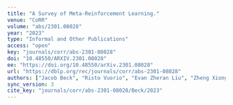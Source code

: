 ```yaml
---
title: "A Survey of Meta-Reinforcement Learning."
venue: "CoRR"
volume: "abs/2301.08028"
year: "2023"
type: "Informal and Other Publications"
access: "open"
key: "journals/corr/abs-2301-08028"
doi: "10.48550/ARXIV.2301.08028"
ee: "https://doi.org/10.48550/arXiv.2301.08028"
url: "https://dblp.org/rec/journals/corr/abs-2301-08028"
authors: ["Jacob Beck", "Risto Vuorio", "Evan Zheran Liu", "Zheng Xiong", "Luisa M. Zintgraf", "Chelsea Finn", "Shimon Whiteson"]
sync_version: 3
cite_key: "journals/corr/abs-2301-08028/Beck/2023"
---
```

